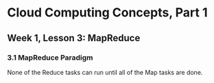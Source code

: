 # Cloud Computing Concepts, Part 1

## Week 1, Lesson 3: MapReduce

### 3.1 MapReduce Paradigm

None of the Reduce tasks can run until all of the Map tasks are done.

